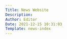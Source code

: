 ```yaml
---
Title: News Website
Description: 
Author: Editor
Date: 2021-12-15 10:31:03
Template: news-index
---
```

